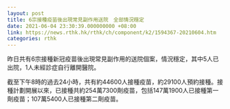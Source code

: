 ```yaml
---
layout: post
title: 6宗接種疫苗後出現常見副作用送院　全部情況穩定
date: 2021-06-04 23:30:39.000000000 +08:00
link: https://news.rthk.hk/rthk/ch/component/k2/1594367-20210604.htm
categories: rthk
---
```


昨日共有6宗接種新冠疫苗後出現常見副作用的送院個案，情況穩定，其中5人已出院，1人未經診症自行離開醫院。

截至下午8時的過去24小時，共有約44600人接種疫苗，約29100人預約接種。接種計劃開展以來，已接種共約254萬7300劑疫苗，包括147萬1900人已接種第一劑疫苗；107萬5400人已接種第二劑疫苗。
